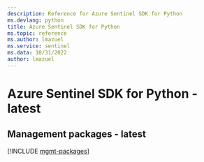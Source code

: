 ```yaml
---
description: Reference for Azure Sentinel SDK for Python
ms.devlang: python
title: Azure Sentinel SDK for Python
ms.topic: reference
ms.author: lmazuel
ms.service: sentinel
ms.data: 10/31/2022
author: lmazuel
---
```

# Azure Sentinel SDK for Python - latest

## Management packages - latest
[!INCLUDE [mgmt-packages](sentinel-mgmt-index.md)]
